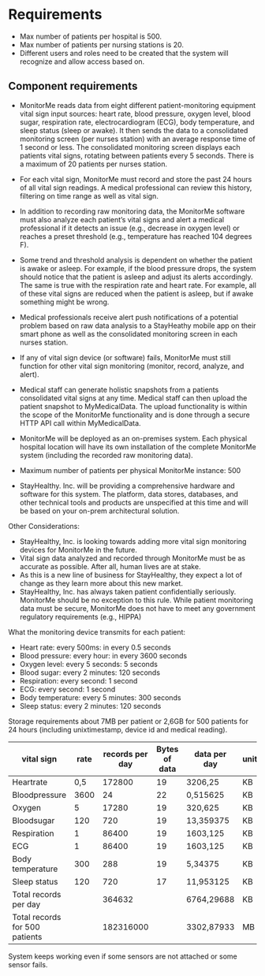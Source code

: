 # Requirements

- Max number of patients per hospital is 500.
- Max number of patients per nursing stations is 20.
- Different users and roles need to be created that the system will recognize and allow access based on.

## Component requirements

- MonitorMe reads data from eight different patient-monitoring equipment vital sign input sources: heart rate, blood pressure, oxygen level, blood sugar, respiration rate, electrocardiogram (ECG), body temperature, and sleep status (sleep or awake). It then sends the data to a consolidated monitoring screen (per nurses station) with an average response time of 1 second or less. The consolidated monitoring screen displays each patients vital signs, rotating between patients every 5 seconds. There is a maximum of 20 patients per nurses station.

- For each vital sign, MonitorMe must record and store the past 24 hours of all vital sign readings. A medical professional can review this history, filtering on time range as well as vital sign.

- In addition to recording raw monitoring data, the MonitorMe software must also analyze each patient’s vital signs and alert a medical professional if it detects an issue (e.g., decrease in oxygen level) or reaches a preset threshold (e.g., temperature has reached 104 degrees F).

- Some trend and threshold analysis is dependent on whether the patient is awake or asleep. For example, if the blood pressure drops, the system should notice that the patient is asleep and adjust its alerts accordingly. The same is true with the respiration rate and heart rate. For example, all of these vital signs are reduced when the patient is asleep, but if awake something might be wrong.

- Medical professionals receive alert push notifications of a potential problem based on raw data analysis to a StayHeathy mobile app on their smart phone as well as the consolidated monitoring screen in each nurses station.

- If any of vital sign device (or software) fails, MonitorMe must still function for other vital sign monitoring (monitor, record, analyze, and alert).

- Medical staff can generate holistic snapshots from a patients consolidated vital signs at any time. Medical staff can then upload the patient snapshot to MyMedicalData. The upload functionality is within the scope of the MonitorMe functionality and is done through a secure HTTP API call within MyMedicalData.

- MonitorMe will be deployed as an on-premises system. Each physical hospital location will have its own installation of the complete MonitorMe system (including the recorded raw monitoring data).
- Maximum number of patients per physical MonitorMe instance: 500
- StayHealthy. Inc. will be providing a comprehensive hardware and software for this system. The platform, data stores, databases, and other technical tools and products are unspecified at this time and will be based on your on-prem architectural solution.

Other Considerations:

- StayHealthy, Inc. is looking towards adding more vital sign monitoring devices for MonitorMe in the future.
- Vital sign data analyzed and recorded through MonitorMe must be as accurate as possible. After all, human lives are at stake.
- As this is a new line of business for StayHealthy, they expect a lot of change as they learn more about this new market.
- StayHealthy, Inc. has always taken patient confidentially seriously. MonitorMe should be no exception to this rule. While patient monitoring data must be secure, MonitorMe does not have to meet any government regulatory requirements (e.g., HIPPA)

What the monitoring device transmits for each patient:

- Heart rate: every 500ms: in every 0.5 seconds
- Blood pressure: every hour: in every 3600 seconds
- Oxygen level: every 5 seconds: 5 seconds
- Blood sugar: every 2 minutes: 120 seconds
- Respiration: every second: 1 second
- ECG: every second: 1 second
- Body temperature: every 5 minutes: 300 seconds
- Sleep status: every 2 minutes: 120 seconds

Storage requirements about 7MB per patient or 2,6GB for 500 patients for 24 hours (including unixtimestamp, device id and medical reading).

|  vital sign | rate  | records per day   | Bytes of data  | data per day  |  unit |
|---|---|---|---|---|---|
| Heartrate | 0,5 | 172800 | 19 | 3206,25 | KB |
| Bloodpressure | 3600 | 24 | 22 | 0,515625 | KB |
| Oxygen | 5 | 17280 | 19 | 320,625 | KB |
| Bloodsugar | 120 | 720 | 19 | 13,359375 | KB |
| Respiration | 1 | 86400 | 19 | 1603,125 | KB |
| ECG | 1 | 86400 | 19 | 1603,125 | KB |
| Body temperature | 300 | 288 | 19 | 5,34375 | KB |
| Sleep status | 120 | 720 | 17 | 11,953125 | KB |
| Total records per day| | 364632 | | 6764,29688 | KB |
| Total records for 500 patients| | 182316000 | | 3302,87933 | MB |

System keeps working even if some sensors are not attached or some sensor fails.